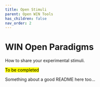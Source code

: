 ```yaml
---
title: Open Stimuli
parent: Open WIN Tools
has_children: false
nav_order: 2
---
```


# WIN Open Paradigms
How to share your experimental stimuli.

<mark>To be completed</mark>

Something about a good README here too...
